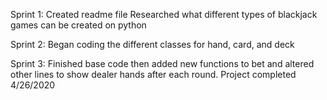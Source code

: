 Sprint 1:
  Created readme file 
  Researched what different types of blackjack games can be created on python
  
Sprint 2:
  Began coding the different classes for hand, card, and deck
  
Sprint 3:
  Finished base code then added new functions to bet and altered other lines to show dealer hands after each round. 
  Project completed 4/26/2020
